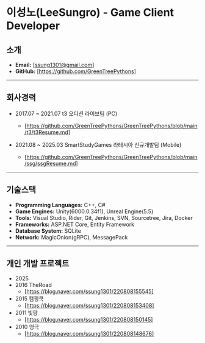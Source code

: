 # 이성노(LeeSungro) - Game Client Developer

## 소개
- **Email:** [ssung1301@gmail.com]
- **GitHub:** [https://github.com/GreenTreePythons]
---
## 회사경력
- 2017.07 ~ 2021.07 t3 오디션 라이브팀 (PC)
  - [https://github.com/GreenTreePythons/GreenTreePythons/blob/main/t3/t3Resume.md]

        
- 2021.08 ~ 2025.03 SmartStudyGames 라테시아 신규개발팀 (Mobile)
  - [https://github.com/GreenTreePythons/GreenTreePythons/blob/main/ssg/ssgResume.md]
---
## 기술스택
- **Programming Languages:** C++, C#
- **Game Engines:** Unity(6000.0.34f1), Unreal Engine(5.5)
- **Tools:** Visual Studio, Rider, Git, Jenkins, SVN, Sourcetree, Jira, Docker
- **Frameworks:** ASP.NET Core, Entity Framework
- **Database System:** SQLite
- **Network:** MagicOnion(gRPC), MessagePack
---
## 개인 개발 프로젝트
  - 2025
  - 2016 TheRoad
      - [https://blog.naver.com/ssung1301/220808155545]
  - 2015 캠핑쿡
      - [https://blog.naver.com/ssung1301/220808153408]
  - 2011 빛팡
      - [https://blog.naver.com/ssung1301/220808150145]
  - 2010 영극
      - [https://blog.naver.com/ssung1301/220808148676]
